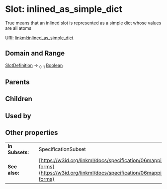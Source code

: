 
# Slot: inlined_as_simple_dict


True means that an inlined slot is represented as a simple dict whose values are all atoms

URI: [linkml:inlined_as_simple_dict](https://w3id.org/linkml/inlined_as_simple_dict)


## Domain and Range

[SlotDefinition](SlotDefinition.md) &#8594;  <sub>0..1</sub> [Boolean](types/Boolean.md)

## Parents


## Children


## Used by


## Other properties

|  |  |  |
| --- | --- | --- |
| **In Subsets:** | | SpecificationSubset |
| **See also:** | | [https://w3id.org/linkml/docs/specification/06mapping/#collection-forms](https://w3id.org/linkml/docs/specification/06mapping/#collection-forms) |


